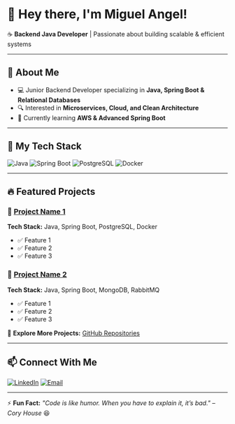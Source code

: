 # 👋 Hey there, I'm Miguel Angel!

☕️ **Backend Java Developer** | Passionate about building scalable & efficient systems

---

## 🌟 About Me
- 💻 Junior Backend Developer specializing in **Java, Spring Boot & Relational Databases**
- 🔍 Interested in **Microservices, Cloud, and Clean Architecture**
- 🎯 Currently learning **AWS & Advanced Spring Boot**

---

## 📂 My Tech Stack

![Java](https://img.shields.io/badge/Java-ED8B00?style=for-the-badge&logo=java&logoColor=white)
![Spring Boot](https://img.shields.io/badge/Spring%20Boot-6DB33F?style=for-the-badge&logo=spring&logoColor=white)
![PostgreSQL](https://img.shields.io/badge/PostgreSQL-316192?style=for-the-badge&logo=postgresql&logoColor=white)
![Docker](https://img.shields.io/badge/Docker-2496ED?style=for-the-badge&logo=docker&logoColor=white)

---

## 🔥 Featured Projects

### 📌 [Project Name 1](https://github.com/yourusername/project1)
**Tech Stack:** Java, Spring Boot, PostgreSQL, Docker
- ✅ Feature 1
- ✅ Feature 2
- ✅ Feature 3

### 📌 [Project Name 2](https://github.com/yourusername/project2)
**Tech Stack:** Java, Spring Boot, MongoDB, RabbitMQ
- ✅ Feature 1
- ✅ Feature 2
- ✅ Feature 3

📌 **Explore More Projects:** [GitHub Repositories](https://github.com/yourusername?tab=repositories)

---

## 📫 Connect With Me
[![LinkedIn](https://img.shields.io/badge/LinkedIn-%230077B5.svg?style=for-the-badge&logo=linkedin&logoColor=white)](https://www.linkedin.com/in/mamoreno-developer)
[![Email](https://img.shields.io/badge/Email-%23D14836.svg?style=for-the-badge&logo=gmail&logoColor=white)](mailto:mamg1095@gmail.com)  

---

⚡ **Fun Fact:** _"Code is like humor. When you have to explain it, it’s bad." – Cory House_ 😆
